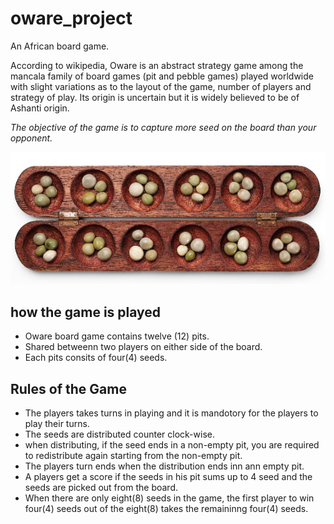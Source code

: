 # oware_project
An African board game.

According to wikipedia, Oware is an abstract strategy game among the mancala family of board games (pit and pebble games) played worldwide with slight variations as to the layout of the game, number of players and strategy of play. Its origin is uncertain but it is widely believed to be of Ashanti origin.

*The objective of the game is to capture more seed on the board than your opponent.*

![This is the traditional Oware board](https://github.com/kcdove/oware_project/blob/main/img/owareboard.jpeg)


## how the game is played
- Oware board game contains twelve (12) pits. 
- Shared betweenn two players on either side of the board. 
- Each pits consits of four(4) seeds.

## Rules of the Game
- The players takes turns in playing and it is mandotory for the players to play their turns.
- The seeds are distributed counter clock-wise.
- when distributing, if the seed ends in a non-empty pit, you are required to redistribute again starting from the non-empty pit.
- The players turn ends when the distribution ends inn ann empty pit.
- A players get a score if the seeds in his pit sums up to 4 seed and the seeds are picked out from the board.
- When there are only eight(8) seeds in the game, the first player to win four(4) seeds out of the eight(8) takes the remaininng four(4) seeds.
